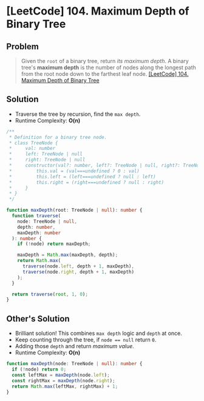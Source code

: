 # [LeetCode] 104. Maximum Depth of Binary Tree

## Problem

> Given the `root` of a binary tree, return _its maximum depth_.
> A binary tree's **maximum depth** is the number of nodes along the longest path from the root node down to the farthest leaf node.
> [[LeetCode] 104. Maximum Depth of Binary Tree](https://leetcode.com/problems/maximum-depth-of-binary-tree/?envType=study-plan&id=data-structure-i)

## Solution

- Traverse the tree by recursion, find the `max depth`.
- Runtime Complexity: **O(n)**

```typescript
/**
 * Definition for a binary tree node.
 * class TreeNode {
 *     val: number
 *     left: TreeNode | null
 *     right: TreeNode | null
 *     constructor(val?: number, left?: TreeNode | null, right?: TreeNode | null) {
 *         this.val = (val===undefined ? 0 : val)
 *         this.left = (left===undefined ? null : left)
 *         this.right = (right===undefined ? null : right)
 *     }
 * }
 */

function maxDepth(root: TreeNode | null): number {
  function traverse(
    node: TreeNode | null,
    depth: number,
    maxDepth: number
  ): number {
    if (!node) return maxDepth;

    maxDepth = Math.max(maxDepth, depth);
    return Math.max(
      traverse(node.left, depth + 1, maxDepth),
      traverse(node.right, depth + 1, maxDepth)
    );
  }

  return traverse(root, 1, 0);
}
```

## Other's Solution

- Brilliant solution! This combines `max depth` logic and `depth` at once.
- Keep counting through the tree, if `node == null` return `0`.
- Adding those `depth` and return _maximum value_.
- Runtime Complexity: **O(n)**

```typescript
function maxDepth(node: TreeNode | null): number {
  if (!node) return 0;
  const leftMax = maxDepth(node.left);
  const rightMax = maxDepth(node.right);
  return Math.max(leftMax, rightMax) + 1;
}
```
